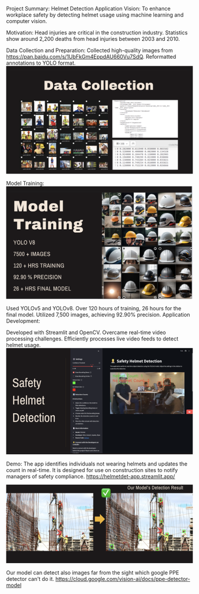 Project Summary: Helmet Detection Application Vision: To enhance workplace safety by detecting helmet usage using machine learning and computer vision.

Motivation: Head injuries are critical in the construction industry. Statistics show around 2,200 deaths from head injuries between 2003 and 2010.

Data Collection and Preparation: Collected high-quality images from https://pan.baidu.com/s/1UbFkGm4EppdAU660Vu7SdQ. Reformatted annotations to YOLO format.
![alt text](image.png)

Model Training:
![alt text](image-1.png)

Used YOLOv5 and YOLOv8. Over 120 hours of training, 26 hours for the final model. Utilized 7,500 images, achieving 92.90% precision. Application Development:


Developed with Streamlit and OpenCV. Overcame real-time video processing challenges. Efficiently processes live video feeds to detect helmet usage.
![alt text](image-2.png)

Demo: The app identifies individuals not wearing helmets and updates the count in real-time. It is designed for use on construction sites to notify managers of safety compliance. https://helmetdet-app.streamlit.app/


![alt text](image-3.png)

Our model can detect also images far from the sight which google PPE detector can't do it. https://cloud.google.com/vision-ai/docs/ppe-detector-model
